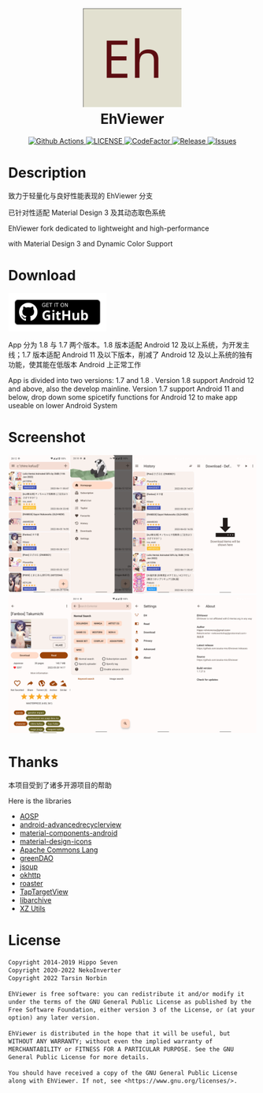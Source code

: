 <h1 align="center">
  <img src="art/launcher_icon-web.png" width="200">
  <br>EhViewer<br>
</h1>

<p align="center">
  <a href="https://github.com/Ehviewer-Overhauled/Ehviewer/actions/workflows/ci.yml">
    <img src="https://github.com/Ehviewer-Overhauled/Ehviewer/actions/workflows/ci.yml/badge.svg" alt="Github Actions">
  </a>
  <a href="https://github.com/Ehviewer-Overhauled/Ehviewer/blob/master/LICENSE">
    <img src="https://img.shields.io/github/license/Ehviewer-Overhauled/Ehviewer" alt="LICENSE">
  </a>
  <a href="https://www.codefactor.io/repository/github/Ehviewer-Overhauled/ehviewer">
    <img src="https://www.codefactor.io/repository/github/Ehviewer-Overhauled/ehviewer/badge" alt="CodeFactor">
  </a>
  <a href="https://github.com/Ehviewer-Overhauled/Ehviewer/releases">
    <img src="https://img.shields.io/github/v/release/Ehviewer-Overhauled/ehviewer?include_prereleases" alt="Release">
  </a>
  <a href="https://github.com/Ehviewer-Overhauled/Ehviewer/issues">
    <img src="https://img.shields.io/github/issues/Ehviewer-Overhauled/ehviewer" alt="Issues">
  </a>
</p>

# Description

致力于轻量化与良好性能表现的 EhViewer 分支

已针对性适配 Material Design 3 及其动态取色系统


EhViewer fork dedicated to lightweight and high-performance

with Material Design 3 and Dynamic Color Support

# Download

<a href="https://github.com/Ehviewer-Overhauled/Ehviewer/releases"><img alt="Get it on Google Play" src="art/get-it-on-github.svg" width="200px"/></a>

App 分为 1.8 与 1.7 两个版本。1.8 版本适配 Android 12 及以上系统，为开发主线；1.7 版本适配 Android 11 及以下版本，削减了 Android 12 及以上系统的独有功能，使其能在低版本 Android 上正常工作

App is divided into two versions: 1.7 and 1.8 . Version 1.8 support Android 12 and above, also the develop mainline. Version 1.7 support Android 11 and below, drop down some spicetify functions for Android 12 to make app useable on lower Android System

# Screenshot

![screenshot-01](art/screenshot-01.png)
![screenshot-02](art/screenshot-02.png)

# Thanks

本项目受到了诸多开源项目的帮助

Here is the libraries

- [AOSP](http://source.android.com/)
- [android-advancedrecyclerview](https://github.com/h6ah4i/android-advancedrecyclerview)
- [material-components-android](https://github.com/material-components/material-components-android)
- [material-design-icons](https://github.com/google/material-design-icons)
- [Apache Commons Lang](https://commons.apache.org/proper/commons-lang/)
- [greenDAO](https://github.com/greenrobot/greenDAO)
- [jsoup](https://github.com/jhy/jsoup)
- [okhttp](https://github.com/square/okhttp)
- [roaster](https://github.com/forge/roaster)
- [TapTargetView](https://github.com/KeepSafe/TapTargetView)
- [libarchive](http://www.libarchive.org/)
- [XZ Utils](https://tukaani.org/xz/)


# License

    Copyright 2014-2019 Hippo Seven
    Copyright 2020-2022 NekoInverter
    Copyright 2022 Tarsin Norbin

    EhViewer is free software: you can redistribute it and/or modify it under the terms of the GNU General Public License as published by the Free Software Foundation, either version 3 of the License, or (at your option) any later version.

    EhViewer is distributed in the hope that it will be useful, but WITHOUT ANY WARRANTY; without even the implied warranty of MERCHANTABILITY or FITNESS FOR A PARTICULAR PURPOSE. See the GNU General Public License for more details.

    You should have received a copy of the GNU General Public License along with EhViewer. If not, see <https://www.gnu.org/licenses/>.
